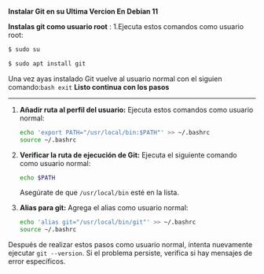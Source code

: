 **Instalar Git en su Ultima Vercion En Debian 11**


**Instalas git como usuario root** :
1.Ejecuta estos comandos como usuario root:

```bash
$ sudo su
```
```bash
$ sudo apt install git
```

Una vez ayas instalado Git vuelve al usuario normal con el siguien comando:```bash
exit```
**Listo continua con los pasos**
*********

1. **Añadir ruta al perfil del usuario:**
   Ejecuta estos comandos como usuario normal:

   ```bash
   echo 'export PATH="/usr/local/bin:$PATH"' >> ~/.bashrc
   source ~/.bashrc
   ```

2. **Verificar la ruta de ejecución de Git:**
   Ejecuta el siguiente comando como usuario normal:

   ```bash
   echo $PATH
   ```

   Asegúrate de que `/usr/local/bin` esté en la lista.

3. **Alias para git:**
   Agrega el alias como usuario normal:

   ```bash
   echo 'alias git="/usr/local/bin/git"' >> ~/.bashrc
   source ~/.bashrc
   ```

Después de realizar estos pasos como usuario normal, intenta nuevamente ejecutar `git --version`. Si el problema persiste, verifica si hay mensajes de error específicos.